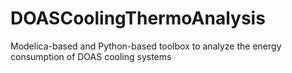 # DOASCoolingThermoAnalysis
Modelica-based and Python-based toolbox to analyze the energy consumption of DOAS cooling systems
